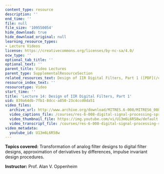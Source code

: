 ```yaml
---
content_type: resource
description: ''
end_time: ''
file: null
file_size: '109550054'
hide_download: true
hide_download_original: null
learning_resource_types:
- Lecture Videos
license: https://creativecommons.org/licenses/by-nc-sa/4.0/
ocw_type: ''
optional_tab_title: ''
optional_text: ''
parent_title: Video Lectures
parent_type: SupplementalResourceSection
related_resources_text: Design of IIR Digital Filters, Part 1 ([PDF](/courses/res-6-008-digital-signal-processing-spring-2011/resources/mitres_6_008s11_lec14-1))
resource_index_text: ''
resourcetype: Video
start_time: ''
title: 'Lecture 14: Design of IIR Digital Filters, Part 1'
uid: 839a64db-7fb1-8dcc-a850-23c4ccd0da51
video_files:
  archive_url: http://www.archive.org/download/MITRES.6-008/MITRES6_008_lec14_300k.mp4
  video_captions_file: /courses/res-6-008-digital-signal-processing-spring-2011/d906ddc844fd5555bb36943b5b0e2c10_U13m6L6R58w.vtt
  video_thumbnail_file: https://img.youtube.com/vi/U13m6L6R58w/default.jpg
  video_transcript_file: /courses/res-6-008-digital-signal-processing-spring-2011/559f1c6f24fe8c551240d1dc1100ac2c_U13m6L6R58w.pdf
video_metadata:
  youtube_id: U13m6L6R58w
---
```


**Topics covered:** Transformation of analog filter designs to digital filter designs, approximation of derivatives by differences, impulse invariant design procedures.

**Instructor:** Prof. Alan V. Oppenheim

